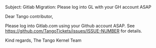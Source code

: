 Subject: Gitlab Migration: Please log into GL with your GH account ASAP

Dear Tango contributor,

Please log into Gitlab.com using your Github account ASAP.
See https://github.com/TangoTickets/issues/ISSUE-NUMBER for details.

Kind regards,
The Tango Kernel Team


